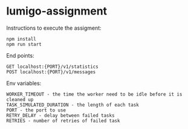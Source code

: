 # lumigo-assignment

Instructions to execute the assigment:
```
npm install
npm run start
```

End points:
```
GET localhost:{PORT}/v1/statistics
POST localhost:{PORT}/v1/messages
```

Env variables:
```
WORKER_TIMEOUT - the time the worker need to be idle before it is cleaned up
TASK_SIMULATED_DURATION - the length of each task
PORT - the port to use
RETRY_DELAY - delay between failed tasks
RETRIES - number of retries of failed task
```
